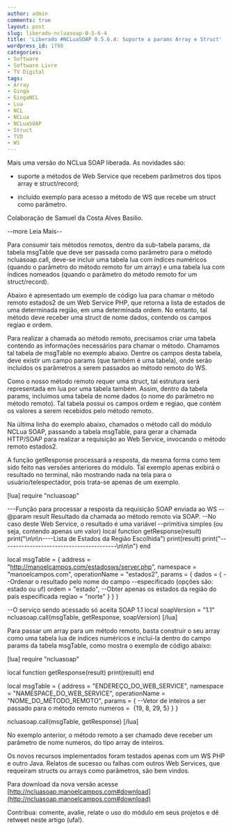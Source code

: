 ```yaml
---
author: admin
comments: true
layout: post
slug: liberado-ncluasoap-0-5-6-4
title: 'Liberado #NCLuaSOAP 0.5.6.4: Suporte a params Array e Struct'
wordpress_id: 1788
categories:
- Software
- Software Livre
- TV Digital
tags:
- Array
- Ginga
- GingaNCL
- Lua
- NCL
- NCLua
- NCLuaSOAP
- Struct
- TVD
- WS
---
```


Mais uma versão do NCLua SOAP liberada. As novidades são:



	
  * suporte a métodos de Web Service que recebem parâmetros dos tipos array e struct/record;

	
  * incluído exemplo para acesso a método de WS que recebe um struct como parâmetro.


Colaboração de Samuel da Costa Alves Basilio.




--more Leia Mais--





Para consumir tais métodos remotos, dentro da sub-tabela params, da tabela msgTable que deve ser passada como parâmetro para o método ncluasoap.call, deve-se incluir uma tabela lua com índices numéricos (quando o parâmetro do método remoto for um array) e uma tabela lua com índices nomeados (quando o parâmetro do método remoto for um struct/record).







Abaixo é apresentado um exemplo de código lua para chamar o método remoto estados2 de um Web Service PHP, que retorna a lista de estados de uma determinada região, em uma determinada ordem. No entanto, tal método deve receber uma struct de nome dados, contendo os campos regiao e ordem.





Para realizar a chamada ao método remoto, precisamos criar uma tabela contendo as informações necessários para chamar o método. Chamamos tal tabela de msgTable no exemplo abaixo. Dentre os campos desta tabela, deve existir um campo params (que também é uma tabela), onde serão incluídos os parâmetros a serem passados ao método remoto do WS.





Como o nosso método remoto requer uma struct, tal estrutura será representada em lua por uma tabela também. Assim, dentro da tabela params, incluimos uma tabela de nome dados (o nome do parâmetro no método remoto). Tal tabela possui os campos ordem e regiao, que contém os valores a serem recebidos pelo método remoto.





Na última linha do exemplo abaixo, chamados o método call do módulo NCLua SOAP, passando a tabela msgTable, para gerar a chamada HTTP/SOAP para realizar a requisição ao Web Service, invocando o método remoto estados2.





A função getResponse processará a resposta, da mesma forma como tem sido feito nas versões anteriores do módulo. Tal exemplo apenas exibirá o resultado no terminal, não mostrando nada na tela para o usuário/telespectador, pois trata-se apenas de um exemplo.


[lua]
require "ncluasoap"

---Função para processar a resposta da requisição SOAP enviada ao WS
--@param result Resultado da chamada ao método remoto via SOAP.
--No caso deste Web Service, o resultado é uma variável
--primitiva simples (ou seja, contendo apenas um valor)
local function getResponse(result)
   print("\n\n\n----Lista de Estados da Região Escolhida")
   print(result)
   print("-----------------------------------------\n\n\n")
end

local msgTable = {
  address = "http://manoelcampos.com/estadosws/server.php",
  namespace = "manoelcampos.com",
  operationName = "estados2",
  params = {
    dados = {
      --Ordenar o resultado pelo nome do campo
      --especificado (opções são: estado ou uf)
      ordem = "estado",
      --Obter apenas os estados da região do país especificada
      regiao = "norte"
    }
  }
}

--O serviço sendo acessado só aceita SOAP 1.1
local soapVersion = "1.1"
ncluasoap.call(msgTable, getResponse, soapVersion)
[/lua]


Para passar um array para um método remoto, basta construir o seu array como uma tabela lua de índices numéricos e incluí-la dentro do campo params da tabela msgTable, como mostra o exemplo de código abaixo:


[lua]
require "ncluasoap"

local function getResponse(result)
   print(result)
end

local msgTable = {
  address = "ENDEREÇO_DO_WEB_SERVICE",
  namespace = "NAMESPACE_DO_WEB_SERVICE",
  operationName = "NOME_DO_MÉTODO_REMOTO",
  params = {
    --Vetor de inteiros a ser passado para o método remoto
    numeros =  {19, 8, 29, 5}
  }
}

ncluasoap.call(msgTable, getResponse)
[/lua]

No exemplo anterior, o método remoto a ser chamado deve receber um parâmetro de nome numeros, do tipo array de inteiros.

Os novos recursos implementados foram testados apenas com um WS PHP e outro Java. Relatos de sucesso ou falhas com outros Web Services, que requeiram structs ou arrays como parâmetros, são bem vindos.

Para download da nova versão acesse [http://ncluasoap.manoelcampos.com#download](http://ncluasoap.manoelcampos.com#download)

Contribua: comente, avalie, relate o uso do módulo em seus projetos e dê retweet neste artigo (ufa!).
